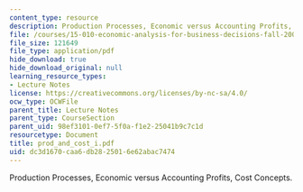 ```yaml
---
content_type: resource
description: Production Processes, Economic versus Accounting Profits, Cost Concepts.
file: /courses/15-010-economic-analysis-for-business-decisions-fall-2004/dc3d1670caa6db2825016e62abac7474_prod_and_cost_i.pdf
file_size: 121649
file_type: application/pdf
hide_download: true
hide_download_original: null
learning_resource_types:
- Lecture Notes
license: https://creativecommons.org/licenses/by-nc-sa/4.0/
ocw_type: OCWFile
parent_title: Lecture Notes
parent_type: CourseSection
parent_uid: 98ef3101-0ef7-5f0a-f1e2-25041b9c7c1d
resourcetype: Document
title: prod_and_cost_i.pdf
uid: dc3d1670-caa6-db28-2501-6e62abac7474
---
```

Production Processes, Economic versus Accounting Profits, Cost Concepts.